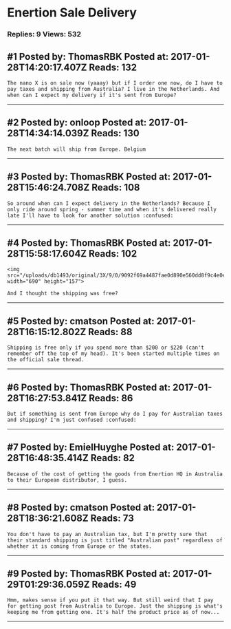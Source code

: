 # Enertion Sale Delivery

### Replies: 9 Views: 532

## \#1 Posted by: ThomasRBK Posted at: 2017-01-28T14:20:17.407Z Reads: 132

```
The nano X is on sale now (yaaay) but if I order one now, do I have to pay taxes and shipping from Australia? I live in the Netherlands. And when can I expect my delivery if it's sent from Europe?
```

---
## \#2 Posted by: onloop Posted at: 2017-01-28T14:34:14.039Z Reads: 130

```
The next batch will ship from Europe. Belgium
```

---
## \#3 Posted by: ThomasRBK Posted at: 2017-01-28T15:46:24.708Z Reads: 108

```
So around when can I expect delivery in the Netherlands? Because I only ride around spring - summer time and when it's delivered really late I'll have to look for another solution :confused:
```

---
## \#4 Posted by: ThomasRBK Posted at: 2017-01-28T15:58:17.604Z Reads: 102

```
<img src="/uploads/db1493/original/3X/9/0/9092f69a4487fae0d890e560dd8f9c4e0e457054.png" width="690" height="157">

And I thought the shipping was free?
```

---
## \#5 Posted by: cmatson Posted at: 2017-01-28T16:15:12.802Z Reads: 88

```
Shipping is free only if you spend more than $200 or $220 (can't remember off the top of my head). It's been started multiple times on the official sale thread.
```

---
## \#6 Posted by: ThomasRBK Posted at: 2017-01-28T16:27:53.841Z Reads: 86

```
But if something is sent from Europe why do I pay for Australian taxes and shipping? I'm just confused :confused:
```

---
## \#7 Posted by: EmielHuyghe Posted at: 2017-01-28T16:48:35.414Z Reads: 82

```
Because of the cost of getting the goods from Enertion HQ in Australia to their European distributor, I guess.
```

---
## \#8 Posted by: cmatson Posted at: 2017-01-28T18:36:21.608Z Reads: 73

```
You don't have to pay an Australian tax, but I'm pretty sure that their standard shipping is just titled "Australian post" regardless of whether it is coming from Europe or the states.
```

---
## \#9 Posted by: ThomasRBK Posted at: 2017-01-29T01:29:36.059Z Reads: 49

```
Hmm, makes sense if you put it that way. But still weird that I pay for getting post from Australia to Europe. Just the shipping is what's keeping me from getting one. It's half the product price as of now...
```

---
